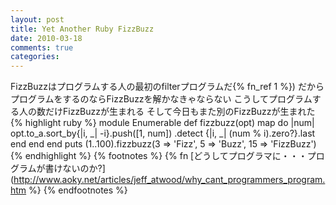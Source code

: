 ```yaml
---
layout: post
title: Yet Another Ruby FizzBuzz
date: 2010-03-18
comments: true
categories:
---
```



FizzBuzzはプログラムする人の最初のfilterプログラムだ{% fn_ref 1 %})
だからプログラムをするのならFizzBuzzを解かなきゃならない
こうしてプログラムする人の数だけFizzBuzzが生まれる
そして今日もまた別のFizzBuzzが生まれた
{% highlight ruby %}
module Enumerable
  def fizzbuzz(opt)
    map do |num|
      opt.to_a.sort_by{|i, _| -i}.push([1, num])
      .detect {|i, _| (num % i).zero?}.last
    end
  end
end
puts (1..100).fizzbuzz(3 => 'Fizz', 5 => 'Buzz', 15 => 'FizzBuzz')
{% endhighlight %}
{% footnotes %}
   {% fn [どうしてプログラマに・・・プログラムが書けないのか?](http://www.aoky.net/articles/jeff_atwood/why_cant_programmers_program.htm %}
{% endfootnotes %}
